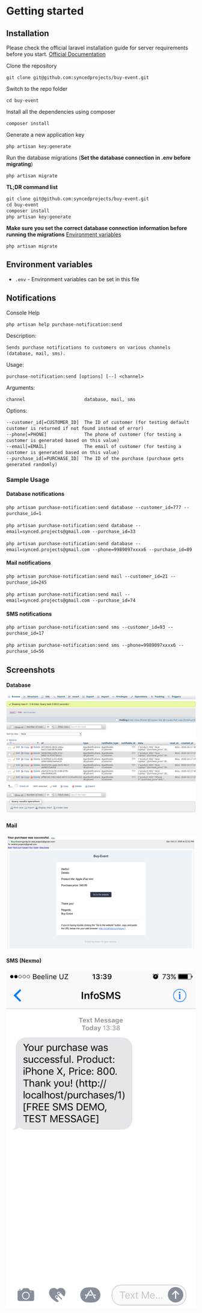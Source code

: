 # Getting started

## Installation

Please check the official laravel installation guide for server requirements before you start. [Official Documentation](https://laravel.com/docs/7.x/installation#installation)

Clone the repository

    git clone git@github.com:syncedprojects/buy-event.git

Switch to the repo folder

    cd buy-event

Install all the dependencies using composer

    composer install

Generate a new application key

    php artisan key:generate

Run the database migrations (**Set the database connection in .env before migrating**)

    php artisan migrate

**TL;DR command list**

    git clone git@github.com:syncedprojects/buy-event.git
    cd buy-event
    composer install
    php artisan key:generate
    
**Make sure you set the correct database connection information before running the migrations** [Environment variables](#environment-variables)

    php artisan migrate

## Environment variables

- `.env` - Environment variables can be set in this file


## Notifications

Console Help

    php artisan help purchase-notification:send
    
Description:
    
    Sends purchase notifications to customers on various channels (database, mail, sms).

Usage:
  
    purchase-notification:send [options] [--] <channel>

Arguments:
  
    channel                      database, mail, sms

Options:
    
    --customer_id[=CUSTOMER_ID]  The ID of customer (for testing default customer is returned if not found instead of error)
    --phone[=PHONE]              The phone of customer (for testing a customer is generated based on this value)
    --email[=EMAIL]              The email of customer (for testing a customer is generated based on this value)
    --purchase_id[=PURCHASE_ID]  The ID of the purchase (purchase gets generated randomly)

### Sample Usage

#### Database notifications

    php artisan purchase-notification:send database --customer_id=777 --purchase_id=1
    
    php artisan purchase-notification:send database --email=synced.projects@gmail.com --purchase_id=33
    
    php artisan purchase-notification:send database --email=synced.projects@gmail.com --phone=9989097xxxx6 --purchase_id=89

#### Mail notifications

    php artisan purchase-notification:send mail --customer_id=21 --purchase_id=245
    
    php artisan purchase-notification:send mail --email=synced.projects@gmail.com --purchase_id=74

#### SMS notifications

    php artisan purchase-notification:send sms --customer_id=93 --purchase_id=17
    
    php artisan purchase-notification:send sms --phone=9989097xxxx6 --purchase_id=56


## Screenshots

#### Database

![Screenshot](screenshots/database-notification.png)

#### Mail

![Screenshot](screenshots/mail-notification.png)

#### SMS (Nexmo)

![Screenshot](screenshots/sms-notification.png)
